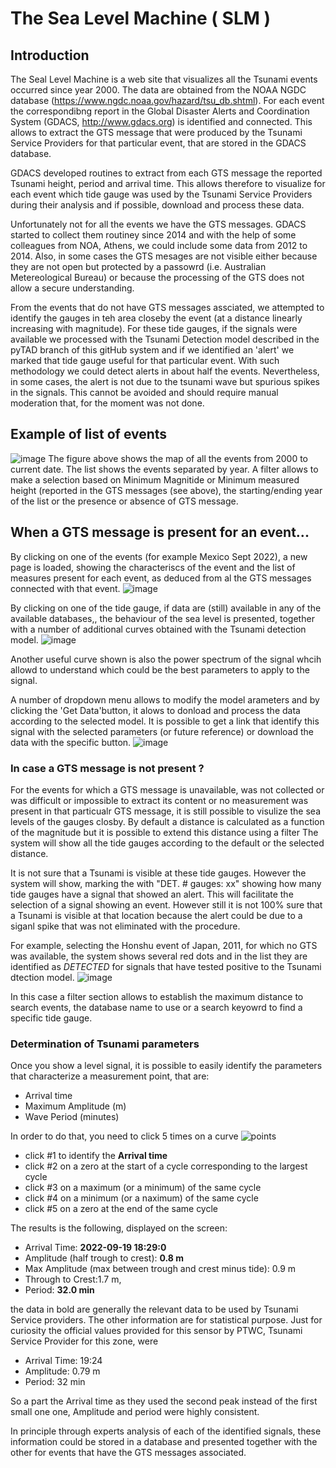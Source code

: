 # The Sea Level Machine ( SLM )

## Introduction
The Seal Level Machine is a web site that visualizes all the Tsunami events occurred since year 2000.  The data are obtained from the NOAA NGDC database (https://www.ngdc.noaa.gov/hazard/tsu_db.shtml). For each event the correspondibng report in the Global Disaster Alerts and Coordination System (GDACS, http://www.gdacs.org) is identified and connected.  This allows to extract the GTS message that were produced by the Tsunami Service Providers for that particular event, that are stored in the GDACS database.  

GDACS developed routines to extract from each GTS message the reported Tsunami height, period and arrival time.  This allows therefore to visualize for each event which tide gauge was used by the Tsunami Service Providers during their analysis and if possible,  download and process these data.

Unfortunately not for all the events we have the GTS messages. GDACS started to collect them routiney since 2014 and with the help of some colleagues from NOA, Athens, we could include some data from 2012 to 2014. Also, in some cases the GTS mesages are not visible either because they are not open but protected by a passowrd (i.e. Australian Metereological Bureau) or because the processing of the GTS does not allow a secure understanding.

From the events that do not have GTS messages assciated,  we attempted to identify the gauges in teh area closeby the event (at a distance linearly increasing with magnitude). For these tide gauges, if the signals were available we processed with the Tsunami Detection model described in the pyTAD branch of this gitHub system and if we identified an 'alert' we marked that tide gauge useful for that particular event. With such methodology we could detect alerts in about half the events. Nevertheless, in some cases, the alert is not due to the tsunami wave but spurious spikes in the signals. This cannot be avoided and should require manual moderation that, for the moment was not done.

## Example of list of events
![image](https://user-images.githubusercontent.com/10267112/193110688-b72dbb44-f395-4742-a388-67812352aee4.png)
The figure above shows the map of all the events from 2000 to current date.  The list shows the events separated by year. A filter allows to make a selection based on Minimum Magnitide or Minimum measured height (reported in the GTS messages (see above),  the starting/ending year of the list or the presence or absence of GTS message.

## When a GTS message is present for an event...
By clicking on one of the events (for example Mexico Sept 2022), a new page is loaded,  showing the characteriscs of the event and the list of measures present for each event, as deduced from al the GTS messages connected with that event.
![image](https://user-images.githubusercontent.com/10267112/193122347-45cb4001-a702-4fbb-a7ce-516df0fe674b.png)

By clicking on one of the tide gauge,  if data are (still) available in any of the available databases,,  the behaviour of the sea level is presented, together with a number of additional curves obtained with the Tsunami detection  model.
![image](https://user-images.githubusercontent.com/10267112/193121210-95ead093-678d-4d95-a1fb-fb3079c923bd.png)

Another useful curve shown is also the power spectrum of the signal whcih allowd to understand which could be the best parameters to apply to the signal.

A number of dropdown menu allows to modify the model arameters and by clicking the 'Get Data'button, it alows to donload and process the data according to the selected model. It is possible to get a link that identify this signal with the selected parameters (or future reference)  or download the data with the specific button.
![image](https://user-images.githubusercontent.com/10267112/193121831-03a3aaed-2b9f-4801-b067-10e73846d87c.png)

### In case a GTS message is not present ?
For the events for which a GTS message is unavailable, was not collected or was difficult or impossible to extract its content or no measurement was present in that particualr GTS message,  it is still possible to visulize the sea levels of the gauges closby.  By default a distance is calculated as a function of the magnitude but it is possible to extend this distance using a filter  The system will show all the tide gauges according to the default or the selected distance. 

It is not sure that a Tsunami is visible at these tide gauges. However the system will show, marking the with "DET.  # gauges: xx" showing how many tide gauges have a signal that showed an alert. This will facilitate the selection of a signal showing an event.  However still it is not 100% sure that a Tsunami is visible at that location because the alert could be due to a siganl spike that was not eliminated with the procedure.

For example,  selecting the Honshu event of Japan, 2011,  for which no GTS was available, the system shows several red dots  and in the list they are identified as *DETECTED* for signals that have tested positive to the Tsunami dtection model.
![image](https://user-images.githubusercontent.com/10267112/193124250-82bfc1b6-dcc4-4b03-b884-4c8b523faf65.png)

In this case a filter section allows to establish the maximum distance to search events, the database name to use or a search keyowrd to find a specific tide gauge.

### Determination of Tsunami parameters
Once you show a level signal, it is possible to easily identify the parameters that characterize a measurement point, that are:
- Arrival time
- Maximum Amplitude (m)
- Wave Period (minutes)

In order to do that, you need to click 5 times on a curve
![points](https://user-images.githubusercontent.com/10267112/193129667-befa8911-9664-412b-a089-dce9c294033e.jpg)

- click #1 to identify the **Arrival time**
- click #2 on a zero at the start of a cycle corresponding to the largest cycle
- click #3 on a maximum (or a minimum) of the same cycle
- click #4 on a minimum (or a naximum) of the same cycle
- click #5 on a zero at the end of the same cycle

The results is the following, displayed on the screen:

- Arrival Time: **2022-09-19 18:29:0** 
- Amplitude (half trough to crest): **0.8 m**
- Max Amplitude (max between trough and crest minus tide): 0.9 m
- Through to Crest:1.7 m, 
- Period: **32.0 min**

the data in bold are generally the relevant data to be used by Tsunami Service providers. The other information are for statistical purpose. Just for curiosity the official values provided for this sensor by PTWC,  Tsunami Service Provider for this zone, were

- Arrival Time: 19:24  
- Amplitude: 0.79 m
- Period: 32 min

So a part the Arrival time as they used the second peak instead of the first small one one, Amplitude and period were highly consistent.

In principle through experts analysis of each of the identified signals, these information could be stored in a database and presented together with the other for events that have the GTS messages associated. 

